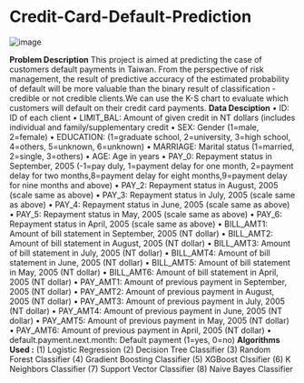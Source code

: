 # Credit-Card-Default-Prediction
![image](https://user-images.githubusercontent.com/112092937/205936879-ece9a092-3dda-43b3-ad6b-57f5c9754d5c.png)


**Problem Description**
This project is aimed at predicting the case of customers default payments in Taiwan. From the perspective of risk management, the result of predictive accuracy of the estimated probability of default will be more valuable than the binary result of classification - credible or not credible clients.We can use the K-S chart to evaluate which customers will default on their credit card payments.
**Data Desciption**
     • ID: ID of each client
     • LIMIT_BAL: Amount of given credit in NT dollars (includes individual and family/supplementary credit
     • SEX: Gender (1=male, 2=female)
     • EDUCATION: (1=graduate school, 2=university, 3=high school, 4=others, 5=unknown, 6=unknown)
     • MARRIAGE: Marital status (1=married, 2=single, 3=others)
     • AGE: Age in years
     • PAY_0: Repayment status in September, 2005 (-1=pay duly, 1=payment delay for one month, 2=payment delay for two months,8=payment delay for eight months,9=payment delay for nine months and above)
     • PAY_2: Repayment status in August, 2005 (scale same as above)
     • PAY_3: Repayment status in July, 2005 (scale same as above)
     • PAY_4: Repayment status in June, 2005 (scale same as above)
     • PAY_5: Repayment status in May, 2005 (scale same as above)
     • PAY_6: Repayment status in April, 2005 (scale same as above)
     • BILL_AMT1: Amount of bill statement in September, 2005 (NT dollar)
     • BILL_AMT2: Amount of bill statement in August, 2005 (NT dollar)
     • BILL_AMT3: Amount of bill statement in July, 2005 (NT dollar)
     • BILL_AMT4: Amount of bill statement in June, 2005 (NT dollar)
     • BILL_AMT5: Amount of bill statement in May, 2005 (NT dollar)
     • BILL_AMT6: Amount of bill statement in April, 2005 (NT dollar)
     • PAY_AMT1: Amount of previous payment in September, 2005 (NT dollar)
     • PAY_AMT2: Amount of previous payment in August, 2005 (NT dollar)
     • PAY_AMT3: Amount of previous payment in July, 2005 (NT dollar)
     • PAY_AMT4: Amount of previous payment in June, 2005 (NT dollar)
     • PAY_AMT5: Amount of previous payment in May, 2005 (NT dollar)
     • PAY_AMT6: Amount of previous payment in April, 2005 (NT dollar)
     • default.payment.next.month: Default payment (1=yes, 0=no)
**Algorithms Used :**
      (1) Logistic Regression
      (2) Decision Tree Classifier
      (3) Random Forest Classifier
      (4) Gradient Boosting Classifier
      (5) XGBoost Clssifier
      (6) K Neighbors Classifier
      (7) Support Vector Classifier
      (8) Naive Bayes Classifier

